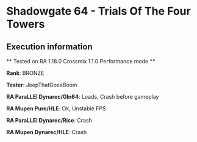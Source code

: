 # Shadowgate 64 - Trials Of The Four Towers 

## Execution information


** Tested on RA 1.18.0 Crossmix 1.1.0 Performance mode **


**Rank**: BRONZE


**Tester**: JeepThatGoesBoom



**RA ParaLLEl Dynarec/Gln64**: Loads, Crash before gameplay


**RA Mupen Pure/HLE**: Ok, Unstable FPS


**RA ParaLLEl Dynarec/Rice**: Crash


**RA Mupen Dynarec/HLE**: Crash